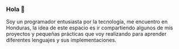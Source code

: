 ### Hola 👋

Soy un programador entusiasta por la tecnología, me encuentro en Honduras, la idea de este espacio es ir compartiendo algunos de mis proyectos y pequeñas prácticas que voy realizando para aprender diferentes lenguajes y sus implementaciones.

<!--
**jose-palencia/jose-palencia** is a ✨ _special_ ✨ repository because its `README.md` (this file) appears on your GitHub profile.

Here are some ideas to get you started:

- 🔭 I’m currently working on ...
- 🌱 I’m currently learning ...
- 👯 I’m looking to collaborate on ...
- 🤔 I’m looking for help with ...
- 💬 Ask me about ...
- 📫 How to reach me: ...
- 😄 Pronouns: ...
- ⚡ Fun fact: ...
-->
